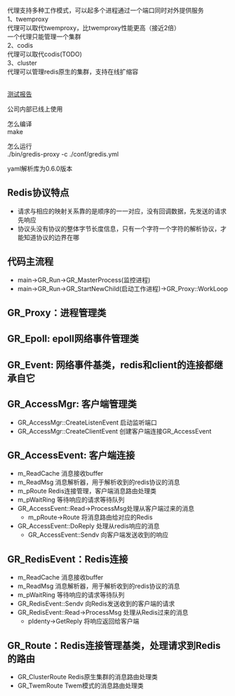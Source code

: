 代理支持多种工作模式，可以起多个进程通过一个端口同时对外提供服务 <br/>
1、twemproxy <br/>
代理可以取代twemproxy，比twemproxy性能更高（接近2倍）  <br/>
一个代理只能管理一个集群 <br/>
2、codis <br/>
代理可以取代codis(TODO) <br/>
3、cluster<br/>
代理可以管理redis原生的集群，支持在线扩缩容 <br/> <br/>

[测试报告](https://github.com/chaohona/redis-proxy/blob/master/documents/%E6%B5%8B%E8%AF%95%E6%8A%A5%E5%91%8A.md)

公司内部已线上使用 <br/>

怎么编译 <br/>
make <br/>	

怎么运行 <br/>
./bin/gredis-proxy -c ./conf/gredis.yml <br/>

yaml解析库为0.6.0版本 <br/>


## Redis协议特点
+ 请求与相应的映射关系靠的是顺序的一一对应，没有回调数据，先发送的请求先响应
+ 协议头没有协议的整体字节长度信息，只有一个字符一个字符的解析协议，才能知道协议的边界在哪

## 代码主流程
+ main->GR_Run->GR_MasterProcess(监控进程)
+ main->GR_Run->GR_StartNewChild(启动工作进程)->GR_Proxy::WorkLoop

## GR_Proxy：进程管理类

## GR_Epoll: epoll网络事件管理类
## GR_Event: 网络事件基类，redis和client的连接都继承自它

## GR_AccessMgr: 客户端管理类
+ GR_AccessMgr::CreateListenEvent 启动监听端口
+ GR_AccessMgr::CreateClientEvent 创建客户端连接GR_AccessEvent

## GR_AccessEvent: 客户端连接
+ m_ReadCache 消息接收buffer
+ m_ReadMsg 消息解析器，用于解析收到的redis协议的消息
+ m_pRoute Redis连接管理，客户端消息路由处理类
+ m_pWaitRing 等待响应的请求等待队列
+ GR_AccessEvent::Read->ProcessMsg处理从客户端过来的消息
	+ m_pRoute->Route 将消息路由给对应的Redis
+ GR_AccessEvent::DoReply 处理从redis响应的消息
	+  GR_AccessEvent::Sendv 向客户端发送收到的响应

## GR_RedisEvent：Redis连接
+ m_ReadCache 消息接收buffer
+ m_ReadMsg 消息解析器，用于解析收到的redis协议的消息
+ m_pWaitRing 等待响应的请求等待队列
+ GR_RedisEvent::Sendv 向Redis发送收到的客户端的请求
+ GR_RedisEvent::Read->ProcessMsg 处理从Redis过来的消息
	+ pIdenty->GetReply 将响应返回给客户端
	
## GR_Route：Redis连接管理基类，处理请求到Redis的路由
+ GR_ClusterRoute Redis原生集群的消息路由处理类
+ GR_TwemRoute Twem模式的消息路由处理类
